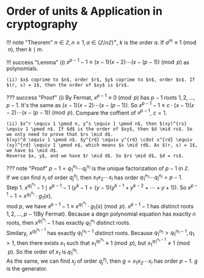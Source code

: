 # Order of units & Application in cryptography

!!! note "Theorem"
    $n \in \mathbb{Z}, n \geqslant 1, a \in (\mathbb{Z}/n\mathbb{Z})^{\times}$, $k$ is the order $a$. If $a^m \equiv 1 \pmod n$, then $k \mid m$.

!!! success "Lemma"
    (i) $x^{p-1}-1 \equiv (x-1)(x-2)\cdots(x-(p-1)) \pmod p$ as polynomials.

    (ii) $x$ coprime to $n$, order $r$, $y$ coprime to $n$, order $s$. If $(r, s) = 1$, then the order of $xy$ is $rs$.

??? success "Proof"
    (i) By Fermat, $x^{p-1} \equiv 0 \pmod p$ has $p-1$ roots $1, 2, \ldots, p-1$. It's the same as $(x-1)(x-2)\cdots(x-(p-1))$. So $x^{p-1}-1 \equiv c \cdot (x-1)(x-2)\cdots(x-(p-1)) \pmod p$. Compare the coffient of $x^{p-1}$, $c = 1$.

    (ii) $x^r \equiv 1 \pmod n, y^s \equiv 1 \pmod n$, then $(xy)^{rs} \equiv 1 \pmod n$. If $d$ is the order of $xy$, then $d \mid rs$. So we only need to prove that $rs \mid d$.  
    $(xy)^d \equiv 1 \pmod n$. $y^{rd} \equiv y^{rd} \cdot x^{rd} \equiv (xy)^{rd} \equiv 1 \pmod n$, which means $s \mid rd$. As $(r, s) = 1$, we have $s \mid d$.  
    Reverse $x, y$, and we have $r \mid d$. So $rs \mid d$, $d = rs$.

??? note "Proof"
    $p-1 = q_1^{n_1}\cdots q_l^{n_l}$ is the unique factorization of $p-1$ in $\mathbb{Z}$.  
    If we can find $x_j$ of order $q_j^{n_j}$, then $x_1x_2\cdots x_l$ has order $q_1^{n_1}\cdots q_l^{n_l} = p-1$.  
    Step 1. $x^{q_1^{n_1}}-1 \mid x^{p-1}-1$ $(y^k-1 = (y-1)(y^{k-1}+y^{k-2}+\cdots+y+1))$. So $x^{p-1}-1 = x^{q_1^{n_1}} \cdot g_1(x)$.  
    mod $p$, we have $x^{p-1}-1 \equiv x^{q_1^{n_1}} \cdot g_1(x) \pmod p$. $x^{p-1}-1$ has distinct roots $1, 2, \ldots, p-1$(By Fermat). Because a $\mathrm{deg} n$ polynomial equation has exactly $n$ roots, then $x^{q_1^{n_1}}-1$ has exactly $q_1^{n_1}$ distinct roots.  
    Similary, $x^{q_1^{n_1-1}}$ has exactly $q_1^{n_1-1}$ distinct roots. Because $q_1^{n_1} > q_1^{n_1-1}, q_1 > 1$, then there exists $x_1$ such that $x_1^{q_1^{n_1}} \equiv 1 \pmod p$, but $x_1^{q_1^{n_1-1}} \neq 1 \pmod p$. So the order of $x_1$ is $q_1^{n_1}$.  
    As the same, we can find $x_j$ of order $q_j^{n_j}$, then $g = x_1x_2\cdots x_l$ has order $p-1$. $g$ is the generator.